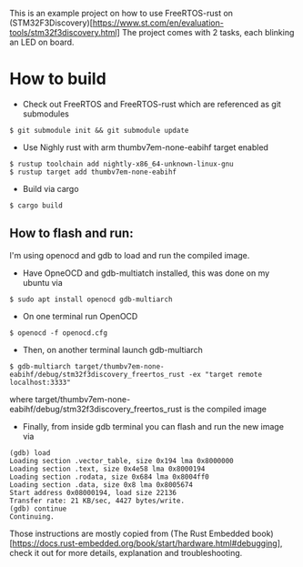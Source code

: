 This is an example project on how to use FreeRTOS-rust on (STM32F3Discovery)[https://www.st.com/en/evaluation-tools/stm32f3discovery.html]
The project comes with 2 tasks, each blinking an LED on board.

# How to build
* Check out FreeRTOS and FreeRTOS-rust which are referenced as git submodules
```
$ git submodule init && git submodule update
```
* Use Nighly rust with arm thumbv7em-none-eabihf target enabled
```
$ rustup toolchain add nightly-x86_64-unknown-linux-gnu
$ rustup target add thumbv7em-none-eabihf
```
* Build via cargo
```
$ cargo build
```

## How to flash and run:
I'm using openocd and gdb to load and run the compiled image.

* Have OpneOCD and gdb-multiatch installed, this was done on my ubuntu via 
```
$ sudo apt install openocd gdb-multiarch 
```
* On one terminal run OpenOCD
```
$ openocd -f openocd.cfg

```
* Then, on another terminal launch gdb-multiarch
```
$ gdb-multiarch target/thumbv7em-none-eabihf/debug/stm32f3discovery_freertos_rust -ex "target remote localhost:3333"
```
where target/thumbv7em-none-eabihf/debug/stm32f3discovery_freertos_rust is the compiled image

* Finally, from inside gdb terminal you can flash and run the new image via
```
(gdb) load
Loading section .vector_table, size 0x194 lma 0x8000000
Loading section .text, size 0x4e58 lma 0x8000194
Loading section .rodata, size 0x684 lma 0x8004ff0
Loading section .data, size 0x8 lma 0x8005674
Start address 0x08000194, load size 22136
Transfer rate: 21 KB/sec, 4427 bytes/write.
(gdb) continue
Continuing.
```

Those instructions are mostly copied from (The Rust Embedded book)[https://docs.rust-embedded.org/book/start/hardware.html#debugging], check it out for more details, explanation and troubleshooting.
